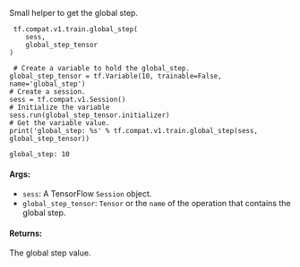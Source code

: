 
Small helper to get the global step.

```
 tf.compat.v1.train.global_step(
    sess,
    global_step_tensor
)
```

```
 # Create a variable to hold the global_step.
global_step_tensor = tf.Variable(10, trainable=False, name='global_step')
# Create a session.
sess = tf.compat.v1.Session()
# Initialize the variable
sess.run(global_step_tensor.initializer)
# Get the variable value.
print('global_step: %s' % tf.compat.v1.train.global_step(sess,
global_step_tensor))

global_step: 10
```
#### Args:
- `sess`: A TensorFlow `Session` object.
- `global_step_tensor`: `Tensor` or the `name` of the operation that contains the global step.
#### Returns:

The global step value.
